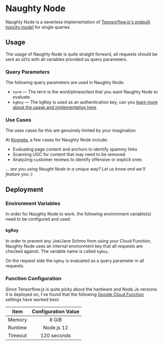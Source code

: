 # Naughty Node
Naughty Node is a severless implementation of [Tesnsorflow.js's prebuilt toxicity model](https://github.com/tensorflow/tfjs-models/tree/master/toxicity) for single queries.

## Usage

The usage of Naughty Node is quite straight forward, all requests should be sent as `GET`s with all variables provided as query parameters. 

### Query Parameters
The following query parameters are used in Naughty Node:

- `term` — The term is the word/phrase/text that you want Naughty Node to evaluate. 
- `kgKey` — The kgKey is used as an authentication key, can you [learn more about the usage and implementation here](#kgKey).

### Use Cases

The uses cases for this are genuinely limited by your imagination. 

At [Kogneta](https://kogneta.com/), a few cases for Naughty Node include:
- Evaluating page content and anchors to identify spammy links
- Scanning UGC for content that may need to be removed 
- Analyzing customer reviews to identify offensive or explicit ones

_... are you using Naught Node in a unique way? Let us know and we'll feature you :)_

## Deployment

### Environment Variables

In order for Naughty Node to work, the following environment variable(s) need to be configured and used:

#### kgKey

In order to prevent any Joe/Jane Schmo from using your Cloud Function, Naughty Node uses an internal environment key that all requests are checked against. The variable name is called `kgKey`.

On the request side the `kgKey` is evaluated as a query parameter in all requests.

### Function Configuration
Since Tensorflow.js is quite picky about the hardware and Node.Js versions it is deployed on, I've found that the following [Google Cloud Function](https://cloud.google.com/functions) settings have worked best:

| Item          | Configuration Value           |
| ------------- |:-----------------------------:|
| Memory        | 8 GiB                         |
| Runtime       | Node.js 12                    |
| Timeout       | 120 seconds                   |